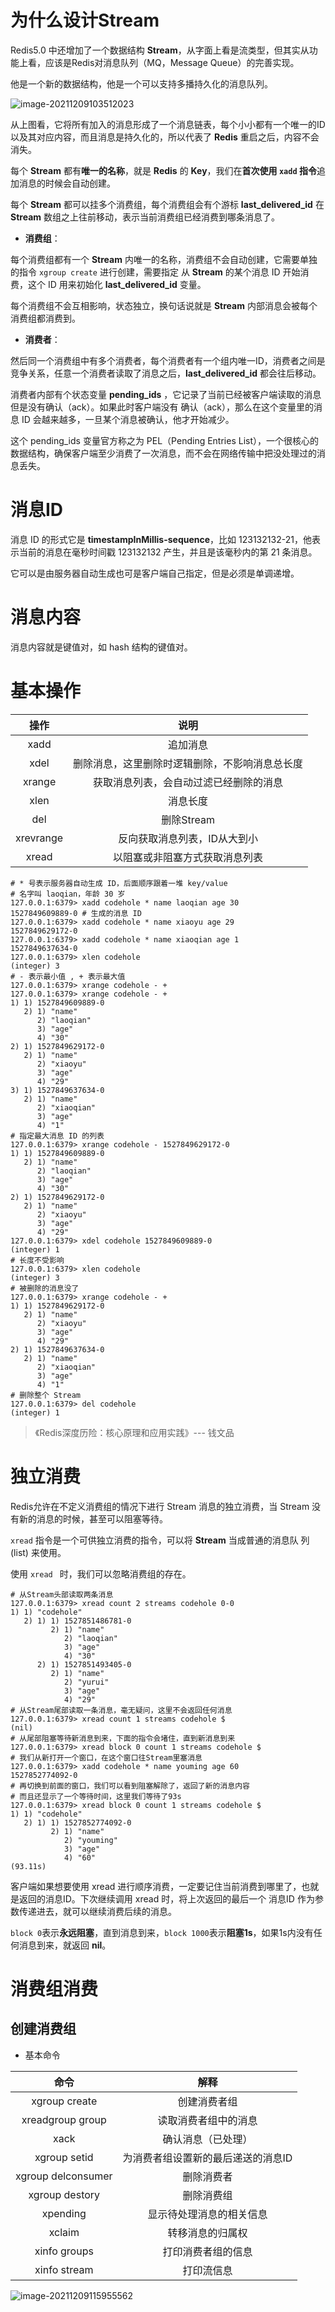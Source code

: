 # 为什么设计Stream

Redis5.0 中还增加了一个数据结构 **Stream**，从字面上看是流类型，但其实从功能上看，应该是Redis对消息队列（MQ，Message Queue）的完善实现。

他是一个新的数据结构，他是一个可以支持多播持久化的消息队列。

![image-20211209103512023](2021-12-09-Redis的Stream.assets/image-20211209103512023.png)

从上图看，它将所有加入的消息形成了一个消息链表，每个小小都有一个唯一的ID以及其对应内容，而且消息是持久化的，所以代表了 **Redis** 重启之后，内容不会消失。

每个 **Stream** 都有**唯一的名称**，就是 **Redis** 的 **Key**，我们在**首次使用 `xadd` 指令**追加消息的时候会自动创建。

每个 **Stream** 都可以挂多个消费组，每个消费组会有个游标 **last_delivered_id** 在 **Stream**  数组之上往前移动，表示当前消费组已经消费到哪条消息了。

- **消费组**：

每个消费组都有一个 **Stream**  内唯一的名称，消费组不会自动创建，它需要单独的指令 `xgroup create` 进行创建，需要指定 从 **Stream** 的某个消息 ID 开始消费，这个 ID 用来初始化 **last_delivered_id** 变量。

每个消费组不会互相影响，状态独立，换句话说就是 **Stream** 内部消息会被每个消费组都消费到。

- **消费者**：

然后同一个消费组中有多个消费者，每个消费者有一个组内唯一ID，消费者之间是竞争关系，任意一个消费者读取了消息之后，**last_delivered_id** 都会往后移动。

消费者内部有个状态变量 **pending_ids** ，它记录了当前已经被客户端读取的消息但是没有确认（ack）。如果此时客户端没有 确认（ack），那么在这个变量里的消息 ID 会越来越多，一旦某个消息被确认，他才开始减少。

这个 pending_ids 变量官方称之为 PEL（Pending Entries List），一个很核心的数据结构，确保客户端至少消费了一次消息，而不会在网络传输中把没处理过的消息丢失。



# 消息ID

消息 ID 的形式它是 **timestampInMillis-sequence**，比如 123132132-21，他表示当前的消息在毫秒时间戳 123132132 产生，并且是该毫秒内的第 21 条消息。

它可以是由服务器自动生成也可是客户端自己指定，但是必须是单调递增。



# 消息内容

消息内容就是键值对，如 hash 结构的键值对。



# 基本操作

|   操作    |                      说明                      |
| :-------: | :--------------------------------------------: |
|   xadd    |                    追加消息                    |
|   xdel    | 删除消息，这里删除时逻辑删除，不影响消息总长度 |
|  xrange   |     获取消息列表，会自动过滤已经删除的消息     |
|   xlen    |                    消息长度                    |
|    del    |                   删除Stream                   |
| xrevrange |          反向获取消息列表，ID从大到小          |
|   xread   |         以阻塞或非阻塞方式获取消息列表         |

```shell
# * 号表示服务器自动生成 ID，后面顺序跟着一堆 key/value
# 名字叫 laoqian，年龄 30 岁
127.0.0.1:6379> xadd codehole * name laoqian age 30 
1527849609889-0 # 生成的消息 ID
127.0.0.1:6379> xadd codehole * name xiaoyu age 29
1527849629172-0
127.0.0.1:6379> xadd codehole * name xiaoqian age 1
1527849637634-0
127.0.0.1:6379> xlen codehole
(integer) 3
# - 表示最小值 , + 表示最大值
127.0.0.1:6379> xrange codehole - +
127.0.0.1:6379> xrange codehole - +
1) 1) 1527849609889-0
   2) 1) "name"
      2) "laoqian"
      3) "age"
      4) "30"
2) 1) 1527849629172-0
   2) 1) "name"
      2) "xiaoyu"
      3) "age"
      4) "29"
3) 1) 1527849637634-0
   2) 1) "name"
      2) "xiaoqian"
      3) "age"
      4) "1"
# 指定最大消息 ID 的列表
127.0.0.1:6379> xrange codehole - 1527849629172-0
1) 1) 1527849609889-0
   2) 1) "name"
      2) "laoqian"
      3) "age"
      4) "30"
2) 1) 1527849629172-0
   2) 1) "name"
      2) "xiaoyu"
      3) "age"
      4) "29"
127.0.0.1:6379> xdel codehole 1527849609889-0
(integer) 1
# 长度不受影响
127.0.0.1:6379> xlen codehole
(integer) 3
# 被删除的消息没了
127.0.0.1:6379> xrange codehole - +
1) 1) 1527849629172-0
   2) 1) "name"
      2) "xiaoyu"
      3) "age"
      4) "29"
2) 1) 1527849637634-0
   2) 1) "name"
      2) "xiaoqian"
      3) "age"
      4) "1"
# 删除整个 Stream
127.0.0.1:6379> del codehole
(integer) 1
```

> 《Redis深度历险：核心原理和应用实践》--- 钱文品



# 独立消费

 Redis允许在不定义消费组的情况下进行 Stream 消息的独立消费，当 Stream 没有新的消息的时候，甚至可以阻塞等待。

`xread` 指令是一个可供独立消费的指令，可以将 **Stream** 当成普通的消息队 列(list) 来使用。

使用 `xread ` 时，我们可以忽略消费组的存在。

```shell
# 从Stream头部读取两条消息
127.0.0.1:6379> xread count 2 streams codehole 0-0
1) 1) "codehole"
   2) 1) 1) 1527851486781-0
         2) 1) "name"
            2) "laoqian"
            3) "age"
            4) "30"
      2) 1) 1527851493405-0
         2) 1) "name"
            2) "yurui"
            3) "age"
            4) "29"
# 从Stream尾部读取一条消息，毫无疑问，这里不会返回任何消息
127.0.0.1:6379> xread count 1 streams codehole $
(nil)
# 从尾部阻塞等待新消息到来，下面的指令会堵住，直到新消息到来
127.0.0.1:6379> xread block 0 count 1 streams codehole $
# 我们从新打开一个窗口，在这个窗口往Stream里塞消息
127.0.0.1:6379> xadd codehole * name youming age 60
1527852774092-0
# 再切换到前面的窗口，我们可以看到阻塞解除了，返回了新的消息内容
# 而且还显示了一个等待时间，这里我们等待了93s
127.0.0.1:6379> xread block 0 count 1 streams codehole $
1) 1) "codehole"
   2) 1) 1) 1527852774092-0
         2) 1) "name"
            2) "youming"
            3) "age"
            4) "60"
(93.11s)
```

客户端如果想要使用 xread 进行顺序消费，一定要记住当前消费到哪里了，也就是返回的消息ID。下次继续调用 xread 时，将上次返回的最后一个 消息ID 作为参数传递进去，就可以继续消费后续的消息。

`block 0`表示**永远阻塞**，直到消息到来，`block 1000`表示**阻塞1s**，如果1s内没有任何消息到来，就返回 **nil**。



# 消费组消费

## 创建消费组

- 基本命令

|        命令        |                解释                |
| :----------------: | :--------------------------------: |
|   xgroup create    |            创建消费者组            |
|  xreadgroup group  |        读取消费者组中的消息        |
|        xack        |         确认消息（已处理）         |
|    xgroup setid    | 为消费者组设置新的最后递送的消息ID |
| xgroup delconsumer |             删除消费者             |
|   xgroup destory   |             删除消费组             |
|      xpending      |      显示待处理消息的相关信息      |
|       xclaim       |          转移消息的归属权          |
|    xinfo groups    |         打印消费者组的信息         |
|    xinfo stream    |             打印流信息             |

![image-20211209115955562](2021-12-09-Redis的Stream.assets/image-20211209115955562.png)

